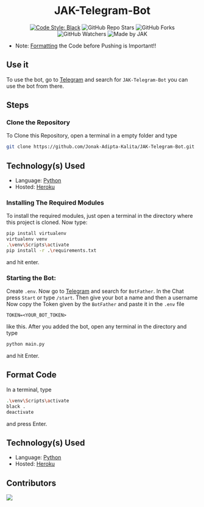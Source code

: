 <div align='center'>

# JAK-Telegram-Bot
[![Code Style: Black](https://img.shields.io/badge/Code%20Style-Black-000000.svg?style=for-the-badge)](https://github.com/psf/black)
![GitHub Repo Stars](https://img.shields.io/github/stars/Jonak-Adipta-Kalita/JAK-Telegram-Bot?style=for-the-badge)
![GitHub Forks](https://img.shields.io/github/forks/Jonak-Adipta-Kalita/JAK-Telegram-Bot?style=for-the-badge)
![GitHub Watchers](https://img.shields.io/github/watchers/Jonak-Adipta-Kalita/JAK-Telegram-Bot?style=for-the-badge)
![Made by JAK](https://img.shields.io/badge/BeastNight%20TV-Made%20by%20JAK-blue?style=for-the-badge)

</div>

- 	Note: [Formatting](#format-code) the Code before Pushing is Important!!

## Use it
To use the bot, go to [Telegram](https://web.telegram.org/) and search for `JAK-Telegram-Bot`
you can use the bot from there.

## Steps

### Clone the Repository
To Clone this Repository, open a terminal in a empty folder and type 
```bash
git clone https://github.com/Jonak-Adipta-Kalita/JAK-Telegram-Bot.git
```

## Technology(s) Used

-   Language: [Python](https://python.org/)
-   Hosted: [Heroku](https://heroku.com/)

### Installing The Required Modules
To install the required modules, just open a terminal in the directory where this project is cloned. Now type: 
```bash
pip install virtualenv
virtualenv venv
.\venv\Scripts\activate
pip install -r .\requirements.txt
```
and hit enter.

### Starting the Bot:
Create `.env`. Now go to [Telegram](https://web.telegram.org/) and search for `BotFather`. 
In the Chat press `Start` or type `/start`. Then give your bot a name and then a username
Now copy the Token given by the `BotFather` and paste it in the `.env` file 
```env
TOKEN=<YOUR_BOT_TOKEN>
```
like this. After you added the bot, open any terminal in the directory and type 
```bash
python main.py
```
and hit Enter.

## Format Code
In a terminal, type
```bash
.\venv\Scripts\activate
black .
deactivate
```
and press Enter.

## Technology(s) Used

-   Language: [Python](https://python.org/)
-   Hosted: [Heroku](https://heroku.com/)

## Contributors
<a href = "https://github.com/Jonak-Adipta-Kalita/JAK-Telegram-Bot/graphs/contributors">
	<img src = "https://contrib.rocks/image?repo=Jonak-Adipta-Kalita/JAK-Telegram-Bot"/>
</a
